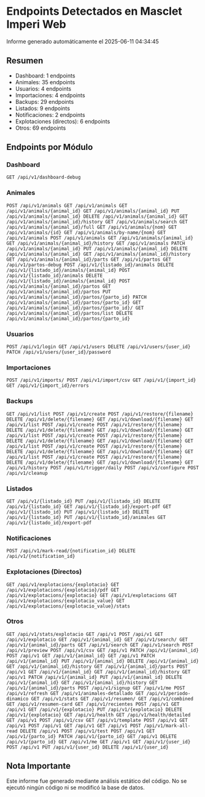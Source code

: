 # Endpoints Detectados en Masclet Imperi Web

Informe generado automáticamente el 2025-06-11 04:34:45

## Resumen

- Dashboard: 1 endpoints
- Animales: 35 endpoints
- Usuarios: 4 endpoints
- Importaciones: 4 endpoints
- Backups: 29 endpoints
- Listados: 9 endpoints
- Notificaciones: 2 endpoints
- Explotaciones (directos): 6 endpoints
- Otros: 69 endpoints

## Endpoints por Módulo

### Dashboard

`
GET /api/v1/dashboard-debug
`

### Animales

`
POST /api/v1/animals
GET /api/v1/animals
GET /api/v1/animals/{animal_id}
GET /api/v1/animals/{animal_id}
PUT /api/v1/animals/{animal_id}
DELETE /api/v1/animals/{animal_id}
GET /api/v1/animals/{animal_id}/history
GET /api/v1/animals/search
GET /api/v1/animals/{animal_id}/full
GET /api/v1/animals/{nom}
GET /api/v1/animals/{id}
GET /api/v1/animals/by-name/{nom}
GET /api/v1/animals
POST /api/v1/animals
GET /api/v1/animals/{animal_id}
GET /api/v1/animals/{animal_id}/history
GET /api/v1/animals
PATCH /api/v1/animals/{animal_id}
PUT /api/v1/animals/{animal_id}
DELETE /api/v1/animals/{animal_id}
GET /api/v1/animals/{animal_id}/history
GET /api/v1/animals/{animal_id}/parts
GET /api/v1/partos
GET /api/v1/partos-debug
POST /api/v1/{listado_id}/animals
DELETE /api/v1/{listado_id}/animals/{animal_id}
POST /api/v1/{listado_id}/animals
DELETE /api/v1/{listado_id}/animals/{animal_id}
POST /api/v1/animals/{animal_id}/partos
GET /api/v1/animals/{animal_id}/partos
PUT /api/v1/animals/{animal_id}/partos/{parto_id}
PATCH /api/v1/animals/{animal_id}/partos/{parto_id}
GET /api/v1/animals/{animal_id}/partos/{parto_id}/
GET /api/v1/animals/{animal_id}/partos/list
DELETE /api/v1/animals/{animal_id}/partos/{parto_id}
`

### Usuarios

`
POST /api/v1/login
GET /api/v1/users
DELETE /api/v1/users/{user_id}
PATCH /api/v1/users/{user_id}/password
`

### Importaciones

`
POST /api/v1/imports/
POST /api/v1/import/csv
GET /api/v1/{import_id}
GET /api/v1/{import_id}/errors
`

### Backups

`
GET /api/v1/list
POST /api/v1/create
POST /api/v1/restore/{filename}
DELETE /api/v1/delete/{filename}
GET /api/v1/download/{filename}
GET /api/v1/list
POST /api/v1/create
POST /api/v1/restore/{filename}
DELETE /api/v1/delete/{filename}
GET /api/v1/download/{filename}
GET /api/v1/list
POST /api/v1/create
POST /api/v1/restore/{filename}
DELETE /api/v1/delete/{filename}
GET /api/v1/download/{filename}
GET /api/v1/list
POST /api/v1/create
POST /api/v1/restore/{filename}
DELETE /api/v1/delete/{filename}
GET /api/v1/download/{filename}
GET /api/v1/list
POST /api/v1/create
POST /api/v1/restore/{filename}
DELETE /api/v1/delete/{filename}
GET /api/v1/download/{filename}
GET /api/v1/history
POST /api/v1/trigger/daily
POST /api/v1/configure
POST /api/v1/cleanup
`

### Listados

`
GET /api/v1/{listado_id}
PUT /api/v1/{listado_id}
DELETE /api/v1/{listado_id}
GET /api/v1/{listado_id}/export-pdf
GET /api/v1/{listado_id}
PUT /api/v1/{listado_id}
DELETE /api/v1/{listado_id}
PUT /api/v1/{listado_id}/animales
GET /api/v1/{listado_id}/export-pdf
`

### Notificaciones

`
POST /api/v1/mark-read/{notification_id}
DELETE /api/v1/{notification_id}
`

### Explotaciones (Directos)

`
GET /api/v1/explotacions/{explotacio}
GET /api/v1/explotacions/{explotacio}/pdf
GET /api/v1/explotacions/{explotacio}
GET /api/v1/explotacions
GET /api/v1/explotacions/{explotacio_value}
GET /api/v1/explotacions/{explotacio_value}/stats
`

### Otros

`
GET /api/v1/stats/explotacio
GET /api/v1
POST /api/v1
GET /api/v1/explotacio
GET /api/v1/{animal_id}
GET /api/v1/search/
GET /api/v1/{animal_id}/parts
GET /api/v1/search
GET /api/v1/search
POST /api/v1/preview
POST /api/v1/csv
GET /api/v1
PATCH /api/v1/{animal_id}
POST /api/v1
GET /api/v1/{animal_id}
GET /api/v1
PATCH /api/v1/{animal_id}
PUT /api/v1/{animal_id}
DELETE /api/v1/{animal_id}
GET /api/v1/{animal_id}/history
GET /api/v1/{animal_id}/parts
POST /api/v1
GET /api/v1/{animal_id}
GET /api/v1/{animal_id}/history
GET /api/v1
PATCH /api/v1/{animal_id}
PUT /api/v1/{animal_id}
DELETE /api/v1/{animal_id}
GET /api/v1/{animal_id}/history
GET /api/v1/{animal_id}/parts
POST /api/v1/signup
GET /api/v1/me
POST /api/v1/refresh
GET /api/v1/animales-detallado
GET /api/v1/periodo-dinamico
GET /api/v1/stats
GET /api/v1/resumen/
GET /api/v1/combined
GET /api/v1/resumen-card
GET /api/v1/recientes
POST /api/v1
GET /api/v1
GET /api/v1/{explotacio}
PUT /api/v1/{explotacio}
DELETE /api/v1/{explotacio}
GET /api/v1/health
GET /api/v1/health/detailed
GET /api/v1
POST /api/v1/csv
GET /api/v1/template
POST /api/v1
GET /api/v1
POST /api/v1
GET /api/v1
GET /api/v1
POST /api/v1/mark-all-read
DELETE /api/v1
POST /api/v1/test
POST /api/v1
GET /api/v1/{parto_id}
PATCH /api/v1/{parto_id}
GET /api/v1
DELETE /api/v1/{parto_id}
GET /api/v1/me
GET /api/v1
GET /api/v1/{user_id}
POST /api/v1
PUT /api/v1/{user_id}
DELETE /api/v1/{user_id}
`

## Nota Importante

Este informe fue generado mediante análisis estático del código. No se ejecutó ningún código ni se modificó la base de datos.
